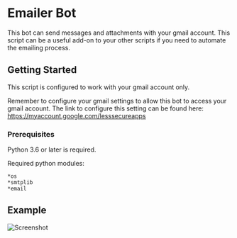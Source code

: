 # Emailer Bot
This bot can send messages and attachments with your gmail account.  This script can be a useful add-on to your
other scripts if you need to automate the emailing process. 

## Getting Started
This script is configured to work with your gmail account only.

Remember to configure your gmail settings to allow this bot to access your gmail account.  The link
to configure this setting can be found here: https://myaccount.google.com/lesssecureapps


### Prerequisites
Python 3.6 or later is required.

Required python modules:

    *os
    *smtplib
    *email
  
## Example
![Screenshot](Sample_File.png)


